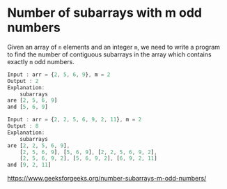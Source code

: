 # Number of subarrays with m odd numbers

Given an array of `n` elements and an integer `m`, we need to write a program to find the number of contiguous subarrays
in the array which contains exactly `m` odd numbers.

```javascript
Input : arr = {2, 5, 6, 9}, m = 2
Output : 2
Explanation:
    subarrays
are [2, 5, 6, 9]
and [5, 6, 9]
```

```javascript
Input : arr = {2, 2, 5, 6, 9, 2, 11}, m = 2
Output : 8
Explanation:
    subarrays
are [2, 2, 5, 6, 9],
    [2, 5, 6, 9], [5, 6, 9], [2, 2, 5, 6, 9, 2],
    [2, 5, 6, 9, 2], [5, 6, 9, 2], [6, 9, 2, 11]
and [9, 2, 11]
```

https://www.geeksforgeeks.org/number-subarrays-m-odd-numbers/